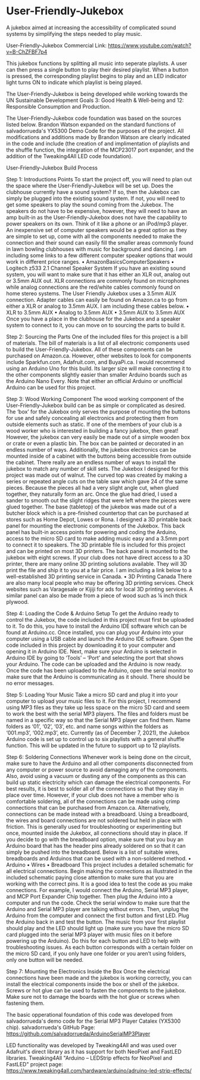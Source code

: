 # User-Friendly-Jukebox
A jukebox aimed at increasing the accessibility of complicated sound systems by simplifying the steps needed to play music.

User-Friendly-Jukebox Commercial Link: https://www.youtube.com/watch?v=B-ChZFBF7p4

This jukebox functions by splitting all music into seperate playlists. A user can then press a single button to play their desired playlist. When a button is pressed, the corresponding playlist begins to play and an LED indicator light turns ON to indicate which playlist is being played.

The User-Friendly-Jukebox is being developed while working towards the UN Sustainable Development Goals 3: Good Health & Well-being and 12: Responsible Consumption and Production. 


The User-Friendly-Jukebox code foundation was based on the sources listed below. Brandon Watson expanded on the standard functions of salvadorrueda's YX5300 Demo Code for the purposes of the project. All modifications and additions made by Brandon Watson are clearly indicated in the code and include (the creation of and implimentation of playlists and the shuffle function, the integration of the MCP23017 port expander, and the addition of the Tweaking4All LED code foundation).
   
   
User-Friendly-Jukebox Build Process

Step 1: Introductions Points
To start the project off, you will need to plan out the space where the User-Friendly-Jukebox will be set up. Does the clubhouse currently have a sound system? If so, then the Jukebox can simply be plugged into the existing sound system. If not, you will need to get some speakers to play the sound coming from the Jukebox. The speakers do not have to be expensive, however, they will need to have an amp built-in as the User-Friendly-Jukebox does not have the capability to power speakers on its own. Think of it like a phone or an iPod/mp3 player. An inexpensive set of computer speakers would be a great option as they are simple to set up, come with all the components needed to make the connection and their sound can easily fill the smaller areas commonly found in lawn bowling clubhouses with music for background and dancing. I am including some links to a few different computer speaker options that would work in different price ranges.
•	AmazonBasicsComputerSpeakers
•	Logitech z533 2.1 Channel Speaker System
If you have an existing sound system, you will want to make sure that it has either an XLR out, analog out or 3.5mm AUX out. XLR connections are commonly found on microphones while analog connections are the red/white cables commonly found on home stereo systems. The User Friendly Jukebox uses a 3.5mm AUX connection. Adapter cables can easily be found on Amazon.ca to go from either a XLR or analog to 3.5mm AUX. I am including these cables below.
•	XLR to 3.5mm AUX
•	Analog to 3.5mm AUX
•	3.5mm AUX to 3.5mm AUX
Once you have a place in the clubhouse for the Jukebox and a speaker system to connect to it, you can move on to sourcing the parts to build it.

Step 2: Sourcing the Parts
One of the included files for this project is a bill of materials. The bill of materials is a list of all electronic components used to build the User-Friendly-Jukebox. All of these components can be purchased on Amazon.ca. However, other websites to look for components include Sparkfun.com, Adafruit.com, and BuyaPi.ca. I would recommend using an Arduino Uno for this build. Its larger size will make connecting it to the other components slightly easier than smaller Arduino boards such as the Arduino Nano Every. Note that either an official Arduino or unofficial Arduino can be used for this project.

Step 3: Wood Working Component
The wood working component of the User-Friendly-Jukebox build can be as simple or complicated as desired. The ‘box’ for the Jukebox only serves the purpose of mounting the buttons for use and safely concealing all electronics and protecting them from outside elements such as static. If one of the members of your club is a wood worker who is interested in building a fancy jukebox, then great! However, the jukebox can very easily be made out of a simple wooden box or crate or even a plastic bin. The box can be painted or decorated in an endless number of ways. Additionally, the jukebox electronics can be mounted inside of a cabinet with the buttons being accessible from outside the cabinet. There really are an endless number of ways to install the jukebox to match any number of skill sets. The Jukebox I designed for this project was made out of walnut. The curved top was created by making a series or repeated angle cuts on the table saw which gave 24 of the same pieces. Because the pieces all had a very slight angle cut, when glued together, they naturally form an arc. Once the glue had dried, I used a sander to smooth out the slight ridges that were left where the pieces were glued together. The base (tabletop) of the jukebox was made out of a butcher block which is a pre-finished countertop that can be purchased at stores such as Home Depot, Lowes or Rona. I designed a 3D printable back panel for mounting the electronic components of the Jukebox. This back panel has built-in access points for powering and coding the Arduino, access to the micro SD card to make adding music easy and a 3.5mm port to connect it to speakers. The 3D printable file is included for this project and can be printed on most 3D printers. The back panel is mounted to the jukebox with eight screws. If your club does not have direct access to a 3D printer, there are many online 3D printing solutions available. They will 3D print the file and ship it to you at a fair price. I am including a link below to a well-established 3D printing service in Canada.
•	3D Printing Canada
There are also many local people who may be offering 3D printing services. Check websites such as Varagesale or Kijiji for ads for local 3D printing services. A similar panel can also be made from a piece of wood such as ¼ inch thick plywood.

Step 4: Loading the Code & Arduino Setup
To get the Arduino ready to control the Jukebox, the code included in this project must first be uploaded to it. To do this, you have to install the Arduino IDE software which can be found at Arduino.cc. Once installed, you can plug your Arduino into your computer using a USB cable and launch the Arduino IDE software. Open the code included in this project by downloading it to your computer and opening it in Arduino IDE. Next, make sure your Arduino is selected in Arduino IDE by going to ‘Tools’ – ‘Port’ and selecting the port that shows your Arduino. The code can be uploaded and the Arduino is now ready. Once the code has been uploaded to the Arduino, open the serial monitor to make sure that the Arduino is communicating as it should. There should be no error messages. 

Step 5: Loading Your Music
Take a micro SD card and plug it into your computer to upload your music files to it. For this project, I recommend using MP3 files as they take up less space on the micro SD card and seem to work the best with the serial MP3 players. The files and folders must be named in a specific way so that the Serial MP3 player can find them. Name folders as ‘01’, ‘02’, ‘03’, etc. and name songs within the folders as ‘001.mp3’, ‘002.mp3’, etc. Currently (as of December 7, 2021), the Jukebox Arduino code is set up to control up to six playlists with a general shuffle function. This will be updated in the future to support up to 12 playlists.

Step 6: Soldering Connections
Whenever work is being done on the circuit, make sure to have the Arduino and all other components disconnected from any computer or power source to avoid damaging any of the components. Also, avoid using a vacuum or dusting any of the components as this can build up static electricity which can damage the electrical components. For best results, it is best to solder all of the connections so that they stay in place over time. However, if your club does not have a member who is comfortable soldering, all of the connections can be made using crimp connections that can be purchased from Amazon.ca. Alternatively, connections can be made instead with a breadboard. Using a breadboard, the wires and board connections are not soldered but held in place with friction. This is generally used for troubleshooting or experimenting but once, mounted inside the Jukebox, all connections should stay in place. If you decide to go with the breadboard option, make sure that you buy an Arduino board that has the header pins already soldered on so that it can simply be pushed into the breadboard. Below is a list of suitable wires, breadboards and Arduinos that can be used with a non-soldered method.
•	Arduino
•	Wires
•	Breadboard 
This project includes a detailed schematic for all electrical connections. Begin making the connections as illustrated in the included schematic paying close attention to make sure that you are working with the correct pins. It is a good idea to test the code as you make connections. For example, I would connect the Arduino, Serial MP3 player, and MCP Port Expander Chip together. Then plug the Arduino into a computer and run the code. Check the serial window to make sure that the Arduino and Serial MP3 player are talking without errors. Then, unplug the Arduino from the computer and connect the first button and first LED. Plug the Arduino back in and test the button. The music from your first playlist should play and the LED should light up (make sure you have the micro SD card plugged into the serial MP3 player with music files on it before powering up the Arduino). Do this for each button and LED to help with troubleshooting issues. As each button corresponds with a certain folder on the micro SD card, if you only have one folder or you aren’t using folders, only one button will be needed.

Step 7: Mounting the Electronics Inside the Box
Once the electrical connections have been made and the jukebox is working correctly, you can install the electrical components inside the box or shell of the jukebox. Screws or hot glue can be used to fasten the components to the jukebox. Make sure not to damage the boards with the hot glue or screws when fastening them.

   The basic opperational foundation of this code was developed from salvadorrueda's demo code for the Serial MP3 Player Catalex (YX5300 chip).
   salvadorrueda's GitHub Page: https://github.com/salvadorrueda/ArduinoSerialMP3Player
   
   LED functionality was developed by Tweaking4All and was used over Adafruit's direct library as it has support for both NeoPixel and FastLED libraries.
   Tweaking4All "Arduino – LEDStrip effects for NeoPixel and FastLED" project page: https://www.tweaking4all.com/hardware/arduino/adruino-led-strip-effects/
